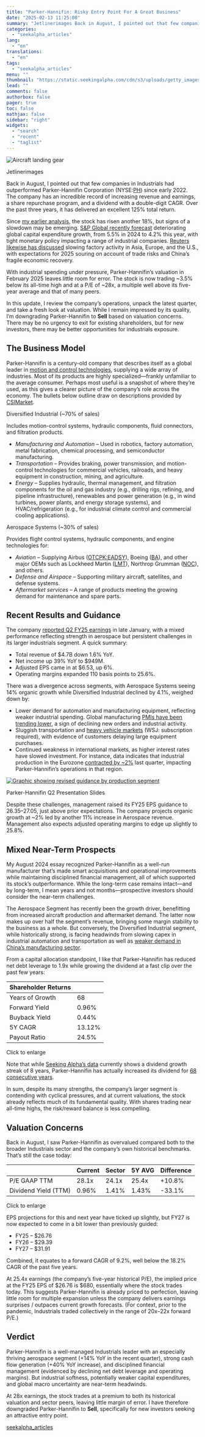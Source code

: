 ```yaml
---
title: "Parker-Hannifin: Risky Entry Point For A Great Business"
date: "2025-02-13 11:25:08"
summary: "Jetlinerimages Back in August, I pointed out that few companies in Industrials had outperformed Parker-Hannifin Corporation (NYSE:PH) since early 2022. The company has an incredible record of increasing revenue and earnings, a share repurchase program, and a dividend with a double-digit CAGR. Over the past three years, it has delivered..."
categories:
  - "seekalpha_articles"
lang:
  - "en"
translations:
  - "en"
tags:
  - "seekalpha_articles"
menu: ""
thumbnail: "https://static.seekingalpha.com/cdn/s3/uploads/getty_images/828090970/image_828090970.jpg"
lead: ""
comments: false
authorbox: false
pager: true
toc: false
mathjax: false
sidebar: "right"
widgets:
  - "search"
  - "recent"
  - "taglist"
---
```


![Aircraft landing gear](https://static.seekingalpha.com/cdn/s3/uploads/getty_images/828090970/image_828090970.jpg?io=getty-c-w750) 



Jetlinerimages





Back in August, I pointed out that few companies in Industrials had outperformed Parker-Hannifin Corporation (NYSE:[PH](https://seekingalpha.com/symbol/PH "Parker-Hannifin Corporation")) since early 2022. The company has an incredible record of increasing revenue and earnings, a share repurchase program, and a dividend with a double-digit CAGR. Over the past three years, it has delivered an excellent 125% total return.

Since [my earlier analysis](https://seekingalpha.com/article/4715220-parker-hannifin-premium-dividend-growth-at-a-premium-price), the stock has risen another 18%, but signs of a slowdown may be emerging. [S&P Global recently forecast](https://www.spglobal.com/ratings/en/research/articles/250113-great-capexpectations-tech-utility-spending-power-capital-goods-revenue-growth-in-2025-13381132) deteriorating global capital expenditure growth, from 5.5% in 2024 to 4.2% this year, with tight monetary policy impacting a range of industrial companies. [Reuters likewise has discussed](https://www.reuters.com/markets/asias-factories-end-2024-weak-footing-trump-20-risks-mount-2025-01-02) slowing factory activity in Asia, Europe, and the U.S., with expectations for 2025 souring on account of trade risks and China’s fragile economic recovery.

With industrial spending under pressure, Parker-Hannifin’s valuation in February 2025 leaves little room for error. The stock is now trading ~3.5% below its all-time high and at a P/E of ~28x, a multiple well above its five-year average and that of many peers.

In this update, I review the company’s operations, unpack the latest quarter, and take a fresh look at valuation. While I remain impressed by its quality, I’m downgrading Parker-Hannifin to **Sell** based on valuation concerns. There may be no urgency to exit for existing shareholders, but for new investors, there may be better opportunities for industrials exposure.

The Business Model
------------------

Parker-Hannifin is a century-old company that describes itself as a global leader in [motion and control technologies](https://www.parker.com/us/en/divisions/electronic-motion-and-control-division.html), supplying a wide array of industries. Most of its products are highly specialized—frankly unfamiliar to the average consumer. Perhaps most useful is a snapshot of where they’re used, as this gives a clearer picture of the company’s role across the economy. The bullets below outline draw on descriptions provided by [CSIMarket](https://csimarket.com/stocks/segments.php?code=PH).

Diversified Industrial (~70% of sales)

Includes motion-control systems, hydraulic components, fluid connectors, and filtration products.

* *Manufacturing and Automation* – Used in robotics, factory automation, metal fabrication, chemical processing, and semiconductor manufacturing.
* *Transportation* – Provides braking, power transmission, and motion-control technologies for commercial vehicles, railroads, and heavy equipment in construction, mining, and agriculture.
* *Energy* – Supplies hydraulic, thermal management, and filtration components for the oil and gas industry (e.g., drilling rigs, refining, and pipeline infrastructure), renewables and power generation (e.g., in wind turbines, power plants, and energy storage systems), and HVAC/refrigeration (e.g., for industrial climate control and commercial cooling applications).

Aerospace Systems (~30% of sales)

Provides flight control systems, hydraulic components, and engine technologies for:

* *Aviation* – Supplying Airbus ([OTCPK:EADSY](https://seekingalpha.com/symbol/EADSY "Airbus SE")), Boeing ([BA](https://seekingalpha.com/symbol/BA "The Boeing Company")), and other major OEMs such as Lockheed Martin ([LMT](https://seekingalpha.com/symbol/LMT "Lockheed Martin Corporation")), Northrop Grumman ([NOC](https://seekingalpha.com/symbol/NOC "Northrop Grumman Corporation")), and others.
* *Defense and Airspace* – Supporting military aircraft, satellites, and defense systems.
* *Aftermarket services* – A range of products meeting the growing demand for maintenance and spare parts.

Recent Results and Guidance
---------------------------

The company [reported Q2 FY25 earnings](https://seekingalpha.com/news/4401005-parker-hannifin-raises-fy25-aerospace-growth-to-11-percent-amid-strong-aftermarket-demand) in late January, with a mixed performance reflecting strength in aerospace but persistent challenges in its larger industrials segment. A quick summary:

* Total revenue of $4.7B down 1.6% YoY.
* Net income up 39% YoY to $949M.
* Adjusted EPS came in at $6.53, up 6%.
* Operating margins expanded 110 basis points to 25.6%.

There was a divergence across segments, with Aerospace Systems seeing 14% organic growth while Diversified Industrial declined by 4.1%, weighed down by:

* Lower demand for automation and manufacturing equipment, reflecting weaker industrial spending. Global manufacturing [PMIs have been trending lower](https://www.theguardian.com/business/2024/dec/02/eurozone-manufacturing-recovery-uk-orders), a sign of declining new orders and industrial activity.
* Sluggish transportation and [heavy vehicle markets](https://www.wsj.com/business/earnings/volvo-expects-flat-markets-next-year-as-customers-remain-cautious-e2b9f1bc) (WSJ: subscription required), with evidence of customers delaying large equipment purchases.
* Continued weakness in international markets, as higher interest rates have slowed investment. For instance, data indicates that industrial production in the Eurozone [contracted by ~2%](https://www.reuters.com/markets/europe/euro-zone-industrial-production-falls-more-than-expected-sept-2024-11-14/) last quarter, impacting Parker-Hannifin’s operations in that region.

[![Graphic showing revised guidance by production segment](https://static.seekingalpha.com/uploads/2025/2/11/58879822-17393250583920271.png)](https://static.seekingalpha.com/uploads/2025/2/11/58879822-17393250583920271_origin.png)



Parker-Hannifin Q2 Presentation Slides





Despite these challenges, management raised its FY25 EPS guidance to $26.35–$27.05, just above prior expectations. The company projects organic growth at ~2% led by another 11% increase in Aerospace revenue. Management also expects adjusted operating margins to edge up slightly to 25.8%.

Mixed Near-Term Prospects
-------------------------

My August 2024 essay recognized Parker-Hannifin as a well-run manufacturer that’s made smart acquisitions and operational improvements while maintaining disciplined financial management, all of which supported its stock’s outperformance. While the long-term case remains intact—and by long-term, I mean years and not months—prospective investors should consider the near-term challenges.

The Aerospace Segment has recently been the growth driver, benefitting from increased aircraft production and aftermarket demand. The latter now makes up over half the segment’s revenue, bringing some margin stability to the business as a whole. But conversely, the Diversified Industrial segment, while historically strong, is facing headwinds from slowing capex in industrial automation and transportation as well as [weaker demand in China’s manufacturing sector](https://seekingalpha.com/article/4731721-parker-hannifin-corporation-ph-q1-2025-earnings-call-transcript).

From a capital allocation standpoint, I like that Parker-Hannifin has reduced net debt leverage to 1.9x while growing the dividend at a fast clip over the past few years:

| **Shareholder Returns** | |
| --- | --- |
| Years of Growth | 68 |
| Forward Yield | 0.96% |
| Buyback Yield | 0.44% |
| 5Y CAGR | 13.12% |
| Payout Ratio | 24.5% |

Click to enlarge

Note that while [Seeking Alpha’s data](https://seekingalpha.com/symbol/PH/dividends/scorecard) currently shows a dividend growth streak of 8 years, Parker-Hannifin has actually increased its dividend for [68 consecutive years](https://investors.parker.com/news-events/press-releases/detail/457/parker-increases-quarterly-cash-dividend-10-to-1-63-per).

In sum, despite its many strengths, the company’s larger segment is contending with cyclical pressures, and at current valuations, the stock already reflects much of its fundamental quality. With shares trading near all-time highs, the risk/reward balance is less compelling.

Valuation Concerns
------------------

Back in August, I saw Parker-Hannifin as overvalued compared both to the broader Industrials sector and the company’s own historical benchmarks. That’s still the case today:

|  | **Current** | **Sector** | **5Y AVG** | **Difference** |
| --- | --- | --- | --- | --- |
| P/E GAAP TTM | 28.1x | 24.1x | 25.4x | +10.8% |
| Dividend Yield (TTM) | 0.96% | 1.41% | 1.43% | -33.1% |

Click to enlarge

EPS projections for this and next year have ticked up slightly, but FY27 is now expected to come in a bit lower than previously guided:

* FY25 – $26.76
* FY26 – $29.39
* FY27 – $31.91

Combined, it equates to a forward CAGR of 9.2%, well below the 18.2% CAGR of the past five years.

At 25.4x earnings (the company’s five-year historical P/E), the implied price at the FY25 EPS of $26.76 is $680, essentially where the stock trades today. This suggests Parker-Hannifin is already priced to perfection, leaving little room for multiple expansion unless the company delivers earnings surprises / outpaces current growth forecasts. (For context, prior to the pandemic, Industrials traded collectively in the range of 20x–22x forward P/E.)

Verdict
-------

Parker-Hannifin is a well-managed Industrials leader with an especially thriving aerospace segment (+14% YoY in the recent quarter), strong cash flow generation (+40% YoY increase), and disciplined financial management (evidenced by declining net debt leverage and operating margins). But industrial softness, potentially weaker capital expenditures, and global macro uncertainty are near-term headwinds.

At 28x earnings, the stock trades at a premium to both its historical valuation and sector peers, leaving little margin of error. I have therefore downgraded Parker-Hannifin to **Sell**, specifically for new investors seeking an attractive entry point.

[seekalpha_articles](https://seekingalpha.com/article/4757746-parker-hannifin-risky-entry-point-for-a-great-business)
